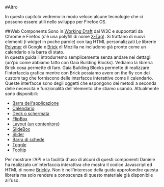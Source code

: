#Altro

In questo capitolo vedremo in modo veloce alcune tecnologie che ci possono essere utili nello sviluppo per Firefox OS.

##Web Components
Sono in [Working Draft](http://www.w3.org/TR/2013/WD-components-intro-20130606/) dal W3C e supportati da Chrome e Firefox (c'è una polyfill di nome [X-Tag](http://www.x-tags.org/)).
Si trattano di nuovi elementi (i widget in poche parole) con tag HTML personalizzati
Le librerie [Polymer](http://www.polymer-project.org/) di Google e [Brick](http://mozilla.github.io/brick) di Mozilla ne includono già pronte come un calendario o la barra di stato.  
In questa guida li introdurremo semplicemente senza andare nei dettagli (un'pò come abbiamo fatto con Gaia Building Blocks). 
Vediamo la libreria Brick cosa permette di fare. 
Gaia Building Blocks permette di realizzare l'interfaccia grafica mentre con Brick possiamo avere on the fly con dei custom tag che forniscono delle interfacce interattive come il calendario. 
Queste interfacce sono degli oggetti che espongono dei metodi a seconda delle necessità e funzionalità dell'elemento che stiamo usando. 
Attualmente sono disponibili: 

* [Barra dell'applicazione](http://mozilla.github.io/brick/demos/x-tag-appbar/index.html)
* [Calendario](http://mozilla.github.io/brick/demos/x-tag-calendar/index.html)
* [Deck o schermata](http://mozilla.github.io/brick/demos/x-tag-deck/index.html)
* [FlipBox](http://mozilla.github.io/brick/demos/x-tag-flipbox/index.html)
* [Layout (un contenitore)](http://mozilla.github.io/brick/demos/x-tag-layout/index.html)
* [SlideBox](http://mozilla.github.io/brick/demos/x-tag-slidebox/index.html)
* [Slider](http://mozilla.github.io/brick/demos/x-tag-slider/index.html)
* [Barra di schede](http://mozilla.github.io/brick/demos/x-tag-tabbar/index.html)
* [Toggle](http://mozilla.github.io/brick/demos/x-tag-toggle/index.html)
* [Tooltip](http://mozilla.github.io/brick/demos/x-tag-tooltip/index.html)

Per mostrare l'API e la facilità d'uso di alcuni di questi componenti Daniele ha realizzato un'interfaccia interattiva che mostra il codice Javascript ed HTML di nome [Brickly](http://mte90.github.io/Brickly). 
Non è nell'interesse della guida approfondire questa libreria ma solo rendere a conoscenza di questo materiale già disponibile all'uso.

